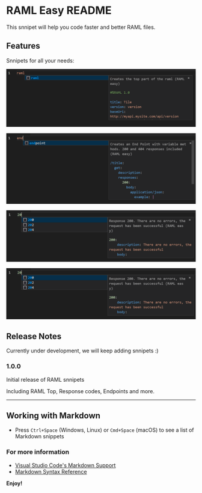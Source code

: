 # RAML Easy README

This snnipet will help you code faster and better RAML files.

## Features

Snnipets for all your needs:

![alt text](images/ramlpic.png "RAML starter")

![alt text](images/endpoint.png "endpoint snnipet")

![alt text](images/200.png "response codes")

![alt text](images/200.png "response codes")

## Release Notes

Currently under development, we will keep adding snnipets :) 

### 1.0.0

Initial release of RAML snnipets

Including RAML Top, Response codes, Endpoints and more.


-----------------------------------------------------------------------------------------------------------

## Working with Markdown

* Press `Ctrl+Space` (Windows, Linux) or `Cmd+Space` (macOS) to see a list of Markdown snippets

### For more information

* [Visual Studio Code's Markdown Support](http://code.visualstudio.com/docs/languages/markdown)
* [Markdown Syntax Reference](https://help.github.com/articles/markdown-basics/)

**Enjoy!**
